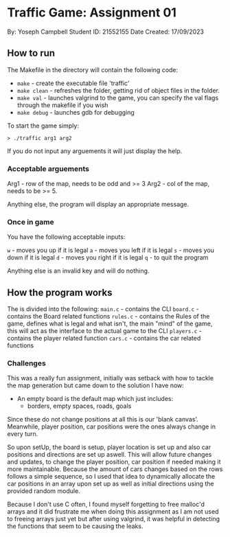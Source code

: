 # Traffic Game: Assignment 01

By: Yoseph Campbell
Student ID: 21552155
Date Created: 17/09/2023

## How to run

The Makefile in the directory will contain the following code:

- `make` - create the executable file 'traffic'
- `make clean` - refreshes the folder, getting rid of object files in the folder.
- `make val` - launches valgrind to the game, you can specify the val flags through the makefile if you wish
- `make debug` - launches gdb for debugging

To start the game simply:

`> ./traffic arg1 arg2`

If you do not input any arguements it will just display the help.

### Acceptable arguements

Arg1 - row of the map, needs to be odd and >= 3
Arg2 - col of the map, needs to be >= 5.

Anything else, the program will display an appropriate message.

### Once in game

You have the following acceptable inputs:

`w` - moves you up if it is legal
`a` - moves you left if it is legal
`s` - moves you down if it is legal
`d` - moves you right if it is legal
`q` - to quit the program

Anything else is an invalid key and will do nothing.

## How the program works

The is divided into the following:
`main.c` - contains the CLI
`board.c` - contains the Board related functions
`rules.c` - contains the Rules of the game, defines what is legal and what isn't, the main "mind" of the game, this will act as the interface to the actual game to the CLI
`players.c` - contains the player related function
`cars.c` - contains the car related functions

### Challenges

This was a really fun assignment, initially was setback with how to tackle the map generation but came down to the solution I have now:

- An empty board is the default map which just includes:
  - borders, empty spaces, roads, goals

Since these do not change positions at all this is our 'blank canvas'. Meanwhile, player position, car positions were the ones always change in every turn.

So upon setUp, the board is setup, player location is set up and also car positions and directions are
set up aswell. This will allow future changes and updates, to change the player position, car position if needed making it more maintainable. Because the amount of cars changes based on the rows follows a simple sequence, so I used that idea to dynamically allocate the car positions in an array upon set up as well as initial directions using the provided random module.

Because I don't use C often, I found myself forgetting to free malloc'd arrays and it did frustrate me when doing this assignment as I am not used to freeing arrays just yet but after using valgrind, it was helpful in detecting the functions that seem to be causing the leaks.
